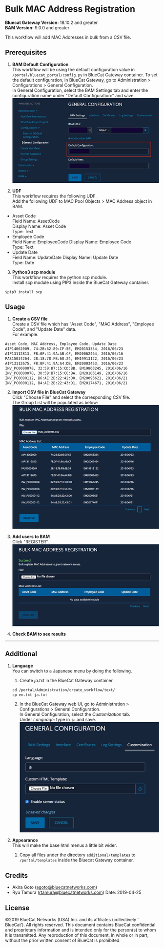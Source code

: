 # Bulk MAC Address Registration  
**Bluecat Gateway Version:** 18.10.2 and greater  
**BAM Version:** 9.0.0 and greater  

This workflow will add MAC Addresses in bulk from a CSV file.  

## Prerequisites
1. **BAM Default Configuration**  
This workflow will be using the default configuration value in `/portal/bluecat_portal/config.py` in BlueCat Gateway container.  To set the default configuration, in BlueCat Gateway, go to Administration > Configurations > General Configuration.  
In General Configuration, select the BAM Settings tab and enter the configuration name under "Default Configuration:" and save.  
![screenshot](img/BAM_default_settings.jpg?raw=true "BAM_default_settings")  

2. **UDF**  
This workflow requires the following UDF.  
Add the following UDF to MAC Pool Objects > MAC Address object in BAM.  
  - Asset Code  
  Field Name: AssetCode    
  Display Name: Asset Code   
  Type: Text  
  - Employee Code    
  Field Name: EmployeeCode
  Display Name: Employee Code   
  Type: Text  
  - Update Date  
  Field Name: UpdateDate
  Display Name: Update Date  
  Type: Date  

3. **Python3 scp module**  
This workflow requires the python scp module.  
Install scp module using PIP3 inside the BlueCat Gateway container.
```
$pip3 install scp

```

## Usage  

1. **Create a CSV file**  
Create a CSV file which has "Asset Code", "MAC Address", "Employee Code", and "Update Date" data.  
For example:   
```
Asset Code, MAC Address, Employee Code, Update Date
AIP14062009, 74:2B:62:89:CF:5E, EM20153354, 2016/06/23
AIP13112813, F8:0F:41:9A:AB:CF, EM20062464, 2016/06/16
PAS15034264, 28:18:78:FB:68:24, EM19913122, 2016/06/23
AIP13112675, F8:0F:41:9A:A4:DB, EM20003453, 2016/06/23
INV_PC0000078, 32:59:B7:15:CD:BB, EM19863245, 2016/06/16
INV_PC0000078, 30:59:B7:15:CC:BA, EM20103149, 2016/06/16
INV_PC0000112, B6:AE:2B:22:42:D0, EM20093621, 2016/06/21
INV_PC0000112, B4:AE:2B:22:43:D1, EM20174671, 2016/06/21

```
2. **Import CSV file in BlueCat Gateway**  
Click "Choose File" and select the corresponding CSV file.  
The Group List will be populated as below:  
![screenshot](img/Bulk_mac1.jpg?raw=true "Bulk_mac1")  

3. **Add users to BAM**  
Click "REGISTER".  
![screenshot](img/Bulk_mac2.jpg?raw=true "Bulk_mac2")  

4. **Check BAM to see results**  

---

## Additional  

1. **Language**  
You can switch to a Japanese menu by doing the following.  
    1. Create *ja.txt* in the BlueCat Gateway container.  
    ```
    cd /portal/Administration/create_workflow/text/  
    cp en.txt ja.txt  
    ```  
    2. In the BlueCat Gateway web UI, go to Administration > Configurations > General Configuration.   
    In General Configuration, select the *Customization* tab.  
    Under *Language:* type in `ja` and save.  
    ![screenshot](img/langauge_ja.jpg?raw=true "langauge_ja")  

2. **Appearance**  
This will make the base html menus a little bit wider.  
    1. Copy all files under the directory `additional/templates` to `/portal/templates` inside the Bluecat Gateway container.  

## Credits  
- Akira Goto (agoto@bluecatnetworks.com)  
- Ryu Tamura (rtamura@bluecatnetworks.com)
Date: 2019-04-25  

## License
©2019 BlueCat Networks (USA) Inc. and its affiliates (collectively ‘ BlueCat’). All rights reserved. This document contains BlueCat confidential and proprietary information and is intended only for the person(s) to whom it is transmitted. Any reproduction of this document, in whole or in part, without the prior written consent of BlueCat is prohibited.
